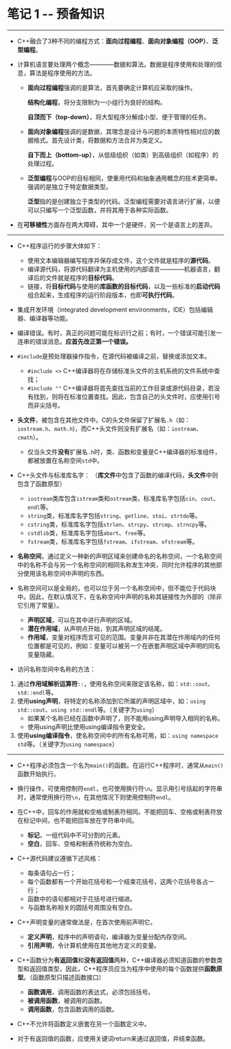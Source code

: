 # 笔记 1 -- 预备知识

***
* C++融合了3种不同的编程方式：**面向过程编程**、**面向对象编程（OOP）**、**泛型编程**。

* 计算机语言要处理两个概念————数据和算法。数据是程序使用和处理的信息，算法是程序使用的方法。
    * **面向过程编程**强调的是算法，首先要确定计算机应采取的操作。

        **结构化编程**，将分支限制为一小组行为良好的结构。

        **自顶而下（top-down）**，将大型程序分解成小型、便于管理的任务。

    * **面向对象编程**强调的是数据，其理念是设计与问题的本质特性相对应的数据格式。首先设计类，将数据和方法合并为类定义。

        **自下而上（bottom-up）**，从低级组织（如类）到高级组织（如程序）的处理过程。

    * **泛型编程**与OOP的目标相同，使重用代码和抽象通用概念的技术更简单。强调的是独立于特定数据类型。

        **泛型**指的是创建独立于类型的代码。泛型编程需要对语言进行扩展，以便可以只编写一个泛型函数，并将其用于各种实际函数。

* 在**可移植性**方面存在两大障碍，其中一个是硬件，另一个是语言上的差异。

***
* C++程序运行的步骤大体如下：
    * 使用文本编辑器编写程序并保存成文件，这个文件就是程序的**源代码**。
    * 编译源代码，将源代码翻译为主机使用的内部语言————机器语言，翻译后的文件就是程序的**目标代码**。
    * 链接，将**目标代码**与使用的**库函数的目标代码**，以及一些标准的**启动代码**组合起来，生成程序的运行阶段版本，也即**可执行代码**。

* 集成开发环境（integrated development environments，IDE）包括编辑器、编译器等功能。

* 编译错误。有时，真正的问题可能在标识行之前；有时，一个错误可能引发一连串的错误消息。**应首先改正第一个错误。**

* `#include`是预处理器操作指令，在源代码被编译之前，替换或添加文本。
    * `#include <>` C++编译器将在存储标准头文件的主机系统的文件系统中查找；
    * `#include ""` C++编译器将首先查找当前的工作目录或源代码目录，若没有找到，则将在标准位置查找。因此，包含自己的头文件时，应使用引号而非尖括号。

* **头文件**，被包含在其他文件中。C的头文件保留了扩展名`.h`（如：`iostream.h`、`math.h`)，而C++头文件则没有扩展名（如：`iostream`、`cmath`）。
    * 仅当头文件**没有**扩展名`.h`时，类、函数和变量是C++编译器的标准组件，都被放置在名称空间`std`中。

* C++头文件与标准库名字：   （**库文件**中包含了函数的编译代码，**头文件**中则包含了函数原型）
    * `iostream`类库包含`istream`类和`ostream`类，标准库名字包括`cin`、`cout`、`endl`等。
    * `string`类，标准库名字包括`string`、`getline`、`stoi`、`strtdo`等。
    * `cstring`类，标准库名字包括`strlen`、`strcpy`、`strcmp`、`strncpy`等。
    * `cstdlib`类，标准库名字包括`abort`、`free`等。
    * `fstream`类，标准库名字包括`fstream`、`ifstream`、`ofstream`等。

* **名称空间**，通过定义一种新的声明区域来创建命名的名称空间，一个名称空间中的名称不会与另一个名称空间的相同名称发生冲突，同时允许程序的其他部分使用该名称空间中声明的东西。
* 名称空间可以是全局的，也可以位于另一个名称空间中，但不能位于代码块中。因此，在默认情况下，在名称空间中声明的名称其链接性为外部的（除非它引用了常量）。
    * **声明区域**，可以在其中进行声明的区域。
    * **潜在作用域**，从声明点开始，到其声明区域的结尾。
    * **作用域**，变量对程序而言可见的范围。变量并非在其潜在作用域内的任何位置都是可见的，例如：变量可以被另一个在嵌套声明区域中声明的同名变量隐藏。

* 访问名称空间中名称的方法：
1. 通过**作用域解析运算符**`::`，使用名称空间来限定该名称，如：`std::cout`、`std::endl`等。
2. 使用**using声明**，将特定的名称添加到它所属的声明区域中，如：`using std::cout`、`using std::endl`等。（关键字为`using`）
    * 如果某个名称已经在函数中声明了，则不能用using声明导入相同的名称。
    * 使用using声明比使用using编译指令更安全。
3. 使用**using编译指令**，使名称空间中的所有名称可用，如：`using namespace std`等。（关键字为`using namespace`）

***
* C++程序必须包含一个名为`main()`的函数。在运行C++程序时，通常从`main()`函数开始执行。

* 换行操作，可使用控制符`endl`，也可使用换行符`\n`。显示用引号括起的字符串时，通常使用换行符`\n`，在其他情况下则使用控制符`endl`。

* 在C++中，回车的作用就和空格或制表符相同。不能把回车、空格或制表符放在标记中间，也不能把回车放在字符串中间。
    * **标记**，一组代码中不可分割的元素。
    * **空白**，回车、空格和制表符统称为空白。

* C++源代码建议遵循下述风格：
    * 每条语句占一行；
    * 每个函数都有一个开始花括号和一个结束花括号，这两个花括号各占一行；
    * 函数中的语句都相对于花括号进行缩进。
    * 与函数名称相关的圆括号周围没有空白。

* C++声明变量的通常做法是，在首次使用前声明它。
    * **定义声明**，程序中的声明语句，编译器为变量分配内存空间。
    * **引用声明**，令计算机使用在其他地方定义的变量。

* C++函数分为**有返回值**和**没有返回值**两种，C++编译器必须知道函数的参数类型和返回值类型，因此，C++程序员应当为程序中使用的每个函数提供**函数原型**。（函数原型只描述函数接口）
    * **函数调用**，调用函数的表达式，必须包括括号。
    * **被调用函数**，被调用的函数。
    * **调用函数**，包含函数调用的函数。

* C++不允许将函数定义嵌套在另一个函数定义中。
* 对于有返回值的函数，应使用关键词return来通过返回值，并结束函数。